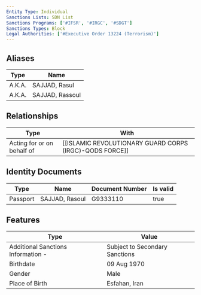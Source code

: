```yaml
---
Entity Type: Individual
Sanctions Lists: SDN List
Sanctions Programs: ['#IFSR', '#IRGC', '#SDGT']
Sanctions Types: Block
Legal Authorities: ['#Executive Order 13224 (Terrorism)']
---
```


## Aliases
| Type  | Name      | 
|-------|-----------|
| A.K.A. | SAJJAD, Rasul |
| A.K.A. | SAJJAD, Rassoul |

## Relationships
| Type  | With      | 
|-------|-----------|
| Acting for or on behalf of | [[ISLAMIC REVOLUTIONARY GUARD CORPS (IRGC)-QODS FORCE]] |

## Identity Documents
| Type  | Name      | Document Number | Is valid |
|-------|-----------|-----------------|----------|
| Passport | SAJJAD, Rasoul | G9333110 | true |

## Features
| Type  | Value      |
|-------|------------|
| Additional Sanctions Information - | Subject to Secondary Sanctions |
| Birthdate | 09 Aug 1970 |
| Gender | Male |
| Place of Birth | Esfahan, Iran |
